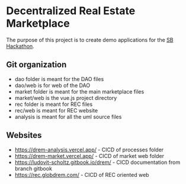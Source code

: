 # Decentralized Real Estate Marketplace

The purpose of this project is to create demo applications for the [SB Hackathon](https://sbhack21.devpost.com/).

## Git organization
- dao folder is meant for the DAO files
- dao/web is for web of the DAO
- market folder is meant for the main marketplace files
- market/web is the vue.js project directory
- rec folder is meant for REC files
- rec/web is meant for REC website
- analysis is meant for all the uml source files

## Websites

- https://drem-analysis.vercel.app/ - CICD of processes folder
- https://drem-market.vercel.app/ - CICD of market web folder
- https://ludovit-scholtz.gitbook.io/drem/ - CICD documentation from branch gitbook
- https://rec.globdrem.com/ - CICD of REC oriented web
